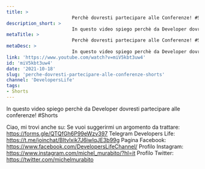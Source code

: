 ```yaml
---
title: > 
                        Perchè dovresti partecipare alle Conferenze! #Shorts
description_short: > 
                        In questo video spiego perchè da Developer dovresti partecipare alle conferenze! #Shorts Ciao, mi trovi anche su: Se vuoi ...
metaTitle: > 
                        Perchè dovresti partecipare alle Conferenze! #Shorts
metaDesc: > 
                        In questo video spiego perchè da Developer dovresti partecipare alle conferenze! #Shorts Ciao, mi trovi anche su: Se vuoi ...
link: 'https://www.youtube.com/watch?v=miV5kbt3uw4'
id: 'miV5kbt3uw4'
date: '2021-10-18'
slug: 'perche-dovresti-partecipare-alle-conferenze-shorts'
channel: 'DevelopersLife'
tags: 
- Shorts
---
```

In questo video spiego perchè da Developer dovresti partecipare alle conferenze! #Shorts

Ciao, mi trovi anche su:
Se vuoi suggerirmi un argomento da trattare: https://forms.gle/QTQfGh6P99eWzv397
Telegram Developers Life: https://t.me/joinchat/BItvlxik7J6iwIqJE3b99g
Pagina Facebook: https://www.facebook.com/DevelopersLifeChannel/
Profilo Instagram: https://www.instagram.com/michel_murabito/?hl=it
Profilo Twitter: https://twitter.com/michelmurabito​